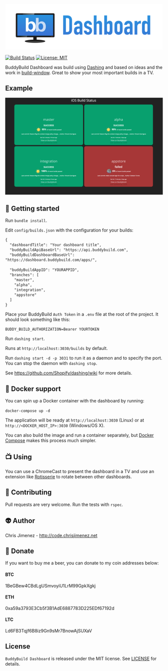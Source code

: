 <p align="center">
  <img id="header" src="./banner.png" />
</p>

[![Build Status](https://travis-ci.org/PiXeL16/buddybuilddashboard.svg?branch=master)](https://travis-ci.org/PiXeL16/buddybuilddashboard)
[![License: MIT](https://img.shields.io/badge/License-MIT-yellow.svg)](https://opensource.org/licenses/MIT)

BuddyBuild Dashboard was build using [Dashing](http://shopify.github.com/dashing) and based on ideas and the work in [build-window](https://github.com/rouanw/build-window). Great to show your most important builds in a TV.

## Example

![Screenshot ](./screenshot.png "Example build dashboard")

:rocket: Getting started
-------
Run `bundle install`.

Edit `config/builds.json` with the configuration for your builds:

```
{
  "dashboardTitle": "Your dashboard title",
  "buddyBuildApiBaseUrl": "https://api.buddybuild.com",
  "buddyBuildDashboardBaseUrl": "https://dashboard.buddybuild.com/apps/",

  "buddyBuildAppID": "YOURAPPID",
  "branches": [
    "master",
    "alpha",
    "integration",
    "appstore"
  ]
}
```

Place your BuddyBuild `Auth Token` in a `.env` file at the root of the project.
It should look something like this:

```
BUDDY_BUILD_AUTHORIZATION=Bearer YOURTOKEN
```

Run `dashing start`.

Runs at `http://localhost:3030/builds` by default.

Run `dashing start -d -p 3031` to run it as a daemon and to specify the port. You can stop the daemon with `dashing stop`.

See https://github.com/Shopify/dashing/wiki for more details.

:whale: Docker support
-------
You can spin up a Docker container with the dashboard by running:

`docker-compose up -d`

The application will be ready at `http://localhost:3030` (Linux) or at `http://<DOCKER_HOST_IP>:3030` (Windows/OS X).

You can also build the image and run a container separately, but [Docker Compose](https://docs.docker.com/compose/install/) makes this process much simpler.

:tv: Using
----
You can use a ChromeCast to present the dashboard in a TV and use an extension like [Rotisserie](https://chrome.google.com/webstore/detail/rotisserie-url-rotator/iljemanjjfjlglhkmojkmfbpphiaheja?hl=en) to rotate between other dashboards.

:100: Contributing
-----
Pull requests are very welcome. Run the tests with `rspec`.

:alien: Author
------
Chris Jimenez - http://code.chrisjimenez.net

:beer: Donate
------
If you want to buy me a beer, you can donate to my coin addresses below:
#### BTC
1BeGBew4CBdLgUSmvoyiU1LrM99GpkXgkj
#### ETH
0xa59a3793E3Cb5f3B1AdE6887783D225EDf67192d
#### LTC
Ld6FB3Tqjf6B8iz9Gn9sMr7BnowAjSUXaV

## License
`BuddyBuild Dashboard` is released under the MIT license. See [LICENSE](https://github.com/pixel16/buddybuilddashboard/blob/master/LICENSE) for details.